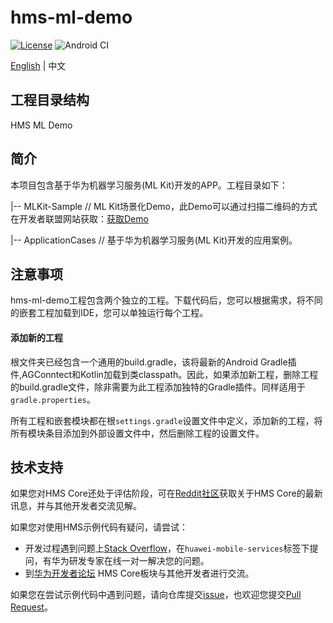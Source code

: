 # hms-ml-demo

[![License](https://img.shields.io/badge/Docs-hmsguides-brightgreen)](https://developer.huawei.com/consumer/cn/doc/development/HMSCore-Guides-V5/service-introduction-0000001050040017-V5) ![Android CI](https://github.com/HMS-Core/hms-ml-demo/workflows/Android%20CI/badge.svg)

[English](https://github.com/HMS-Core/hms-ml-demo/blob/master/README.md) | 中文

## 工程目录结构
   HMS ML Demo

## 简介

本项目包含基于华为机器学习服务(ML Kit)开发的APP。工程目录如下：

|-- MLKit-Sample // ML Kit场景化Demo，此Demo可以通过扫描二维码的方式在开发者联盟网站获取：[获取Demo](https://developer.huawei.com/consumer/cn/doc/development/HMSCore-Examples-V5/sample-code-0000001050265470-V5。)

|-- ApplicationCases // 基于华为机器学习服务(ML Kit)开发的应用案例。

## 注意事项

hms-ml-demo工程包含两个独立的工程。下载代码后，您可以根据需求，将不同的嵌套工程加载到IDE，您可以单独运行每个工程。

#### 添加新的工程

根文件夹已经包含一个通用的build.gradle，该将最新的Android Gradle插件,AGConntect和Kotlin加载到类classpath。因此，如果添加新工程，删除工程的build.gradle文件，除非需要为此工程添加独特的Gradle插件。同样适用于`gradle.properties`。

所有工程和嵌套模块都在根`settings.gradle`设置文件中定义，添加新的工程，将所有模块条目添加到外部设置文件中，然后删除工程的设置文件。

## 技术支持
如果您对HMS Core还处于评估阶段，可在[Reddit社区](https://www.reddit.com/r/HuaweiDevelopers/)获取关于HMS Core的最新讯息，并与其他开发者交流见解。

如果您对使用HMS示例代码有疑问，请尝试：
- 开发过程遇到问题上[Stack Overflow](https://stackoverflow.com/questions/tagged/huawei-mobile-services)，在`huawei-mobile-services`标签下提问，有华为研发专家在线一对一解决您的问题。
- 到[华为开发者论坛](https://developer.huawei.com/consumer/cn/forum/blockdisplay?fid=18) HMS Core板块与其他开发者进行交流。

如果您在尝试示例代码中遇到问题，请向仓库提交[issue](https://github.com/HMS-Core/hms-ml-demo/issues)，也欢迎您提交[Pull Request](https://github.com/HMS-Core/hms-ml-demo/pulls)。
